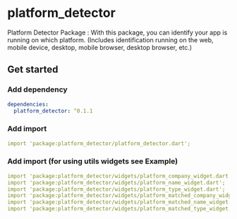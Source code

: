 # platform_detector

Platform Detector  Package : With this package, you can identify your app is running on which platform.
(Includes identification running on the web, mobile device, desktop, mobile browser, desktop browser, etc.)

## Get started

### Add dependency

```yaml
dependencies:
  platform_detector: ^0.1.1
```

### Add import
```yaml
import 'package:platform_detector/platform_detector.dart';
```


### Add import (for using utils widgets see Example)
```yaml
import 'package:platform_detector/widgets/platform_company_widget.dart';
import 'package:platform_detector/widgets/platform_name_widget.dart';
import 'package:platform_detector/widgets/platform_type_widget.dart';
import 'package:platform_detector/widgets/platform_matched_company_widget.dart';
import 'package:platform_detector/widgets/platform_matched_name_widget.dart';
import 'package:platform_detector/widgets/platform_matched_type_widget.dart';
```
